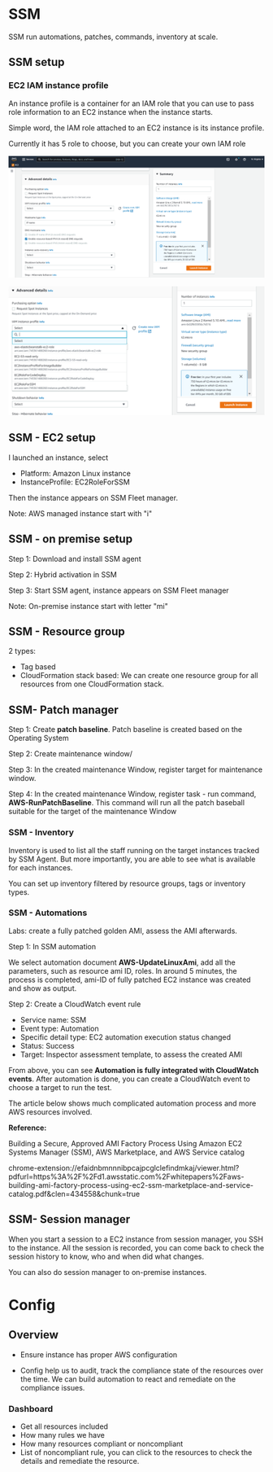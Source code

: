 # SSM

SSM run automations, patches, commands, inventory at scale.

## SSM setup

### EC2 IAM instance profile

An instance profile is a container for an IAM role that you can use to pass role information to an EC2 instance when the instance starts.

Simple word, the IAM role attached to an EC2 instance is its instance profile. 

Currently it has 5 role to choose, but you can create your own IAM role

![EC2_instance_profile1](Policies_standards_images\EC2_instance_profile1.png)

![EC2_instance_profile2](Policies_standards_images\EC2_instance_profile2.png)

## SSM - EC2 setup

I launched an instance, select

* Platform: Amazon Linux instance
* InstanceProfile: EC2RoleForSSM

Then the instance appears on SSM Fleet manager.

Note: AWS managed instance start with "i"

## SSM - on premise setup

Step 1: Download and install SSM agent

Step 2: Hybrid activation in SSM

Step 3: Start SSM agent,  instance appears on SSM Fleet manager

Note: On-premise instance start with letter "mi"

## SSM - Resource group

2 types:

*  Tag based
*  CloudFormation stack based: We can create one resource group for all resources from one CloudFormation stack. 

## SSM- Patch manager

Step 1: Create **patch baseline**. Patch baseline is created based on the Operating System

Step 2: Create maintenance window/

Step 3: In the created maintenance Window, register target for maintenance window.

Step 4: In the created maintenance Window, register task - run command, **AWS-RunPatchBaseline**. This command will run all the patch baseball suitable for the target of the maintenance Window

### SSM - Inventory

Inventory is used to list all the staff running on the target instances tracked by SSM Agent. But more importantly, you are able to see what is available for each instances.

You can set up inventory filtered by resource groups, tags or inventory types.

### SSM - Automations

Labs: create a fully patched golden AMI, assess the AMI afterwards. 

Step 1: In SSM automation

We select automation document **AWS-UpdateLinuxAmi**, add all the parameters, such as resource ami ID, roles. In around 5 minutes, the process is completed, ami-ID of fully patched EC2 instance was created and show as output. 

Step 2: Create a CloudWatch event rule

* Service name: SSM
* Event type: Automation
* Specific detail type: EC2 automation execution status changed
* Status: Success
* Target: Inspector assessment template, to assess the created AMI

From above, you can see **Automation is fully integrated with CloudWatch events**. After automation is done, you can create a CloudWatch event to choose a target to run the test. 

The article below shows much complicated automation process and more AWS resources involved. 

**Reference:**

Building a Secure, Approved AMI Factory Process Using Amazon EC2 Systems Manager (SSM), AWS Marketplace, and AWS Service catalog

chrome-extension://efaidnbmnnnibpcajpcglclefindmkaj/viewer.html?pdfurl=https%3A%2F%2Fd1.awsstatic.com%2Fwhitepapers%2Faws-building-ami-factory-process-using-ec2-ssm-marketplace-and-service-catalog.pdf&clen=434558&chunk=true

## SSM- Session manager

When you start a session to a EC2 instance from session manager, you SSH to the instance. All the session is recorded,   you can come back to check the session history to know, who and when did what changes. 

You can also do session manager to on-premise instances.

# Config

## Overview

* Ensure instance has proper AWS configuration

* Config help us to audit, track the compliance state of the resources over the time. We can build automation to react and remediate on the compliance issues. 

### Dashboard

* Get all resources included
* How many rules we have
* How many resources compliant or noncompliant
* List of noncompliant rule, you can click to the resources to check the details and remediate the resource.